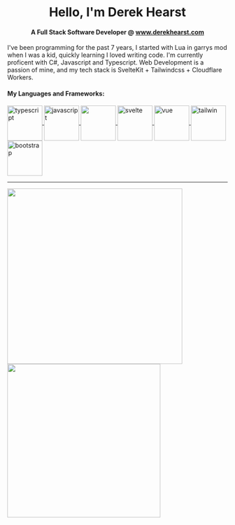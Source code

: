 <h1 align=center> Hello, I'm Derek Hearst </h1>
<h4 align=center> A Full Stack Software Developer @ <a href="https://derekhearst.com">www.derekhearst.com</a> </h4>


I've been programming for the past 7 years, I started with Lua in garrys mod when I was a kid, quickly learning I loved writing code. I'm currently proficent with C#, Javascript and Typescript. Web Development is a passion of mine, and my tech stack is SvelteKit + Tailwindcss + Cloudflare Workers.



#### My Languages and Frameworks:
<a href="https://github.com/derekhearst">
  <img align=center src="https://cdn.cdnlogo.com/logos/t/96/typescript.svg" width="80" alt="typescript" />
</a>

<a href="https://github.com/derekhearst">
  <img align=center src="https://upload.wikimedia.org/wikipedia/commons/thumb/6/6a/JavaScript-logo.png/600px-JavaScript-logo.png?20120221235433" alt="javascript" width="80" />  
</a>
    
<a href="https://github.com/derekhearst">
  <img align=center src="https://cdn.cdnlogo.com/logos/c/27/c.svg"  src="c-sharp" width=80 />  
</a>
  
  

<a href="https://github.com/derekhearst">
  <img align="center" src="https://cdn.cdnlogo.com/logos/s/6/svelte.svg" alt="svelte" width="80" />
 </a>
 <a href="https://github.com/derekhearst">
  <img align="center" src="https://upload.wikimedia.org/wikipedia/commons/thumb/9/95/Vue.js_Logo_2.svg/1184px-Vue.js_Logo_2.svg.png" alt="vue" width=80/>
</a>


<a href="https://github.com/derekhearst">
  <img align="center" src="https://upload.wikimedia.org/wikipedia/commons/thumb/d/d5/Tailwind_CSS_Logo.svg/2048px-Tailwind_CSS_Logo.svg.png" alt="tailwin" width="80"/>
</a>




<a href="https://github.com/derekhearst">
  <img align="center" src="https://upload.wikimedia.org/wikipedia/commons/thumb/b/b2/Bootstrap_logo.svg/2560px-Bootstrap_logo.svg.png" alt="bootstrap" width=80/>
</a>
  


<hr/>

<a href="https://github.com/derekhearst">
<img align="center" src="https://github-readme-stats.vercel.app/api?username=derekhearst&theme=transparent&hide_border=true&title_color=9EE61F&text_color=ffffff&show_icons=true&icon_color=9EE61F&text_bold=false" width=400 />  
</a>
  
<a href="https://github.com/derekhearst">
  <img align="center" src="https://github-readme-stats.vercel.app/api/top-langs/?username=derekhearst&layout=compact&theme=transparent&title_color=9EE61F&text_color=ffffff&text_bold=false&hide_border=true" width=350 />
</a>
  
  
